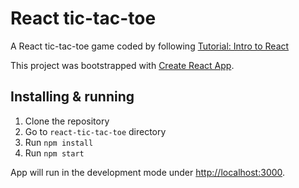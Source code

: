 # React tic-tac-toe

A React tic-tac-toe game coded by following [Tutorial: Intro to React](https://reactjs.org/tutorial/tutorial.html)

This project was bootstrapped with [Create React App](https://github.com/facebook/create-react-app).

## Installing & running

1. Clone the repository
2. Go to `react-tic-tac-toe` directory
3. Run `npm install`
4. Run `npm start`

App will run in the development mode under [http://localhost:3000](http://localhost:3000).
